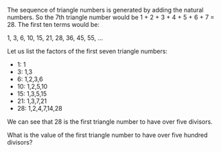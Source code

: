 The sequence of triangle numbers is generated by adding the natural numbers. So the 7th triangle number would be 1 + 2 + 3 + 4 + 5 + 6 + 7 = 28. The first ten terms would be:

1, 3, 6, 10, 15, 21, 28, 36, 45, 55, ...

Let us list the factors of the first seven triangle numbers:

- 1: 1
- 3: 1,3
- 6: 1,2,3,6
- 10: 1,2,5,10
- 15: 1,3,5,15
- 21: 1,3,7,21
- 28: 1,2,4,7,14,28

We can see that 28 is the first triangle number to have over five divisors.

What is the value of the first triangle number to have over five hundred divisors?
